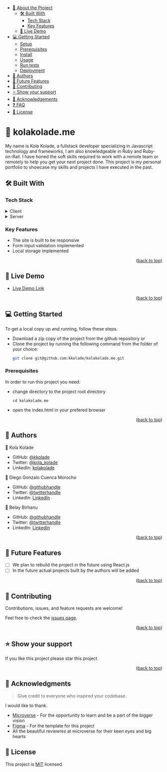 - [📖 About the Project](#kolakolade.me)
  - [🛠 Built With](#built-with)
    - [Tech Stack](#tech-stack)
    - [Key Features](#key-features)
  - [🚀 Live Demo](#live-demo)
- [💻 Getting Started](#getting-started)
  - [Setup](#setup)
  - [Prerequisites](#prerequisites)
  - [Install](#install)
  - [Usage](#usage)
  - [Run tests](#run-tests)
  - [Deployment](#triangular_flag_on_post-deployment)
- [👥 Authors](#authors)
- [🔭 Future Features](#future-features)
- [🤝 Contributing](#contributing)
- [⭐️ Show your support](#support)
- [🙏 Acknowledgements](#acknowledgements)
- [❓ FAQ](#faq)
- [📝 License](#license)

# 📖 kolakolade.me

My name is Kola Kolade, a fullstack developer specializing in Javascript technology and frameworks, I am also knowledgeable in Ruby and Ruby-on-Rail.
I have honed the soft skills required to work with a remote team or remotely to help you get your next project done.
This project is my personal portfolio to showcase my skills and projects I have executed in the past.

## 🛠 Built With <a name="built-with"></a>

### Tech Stack <a name="tech-stack"></a>


<details>
  <summary>Client</summary>
  <ul>
    <li>HTML</li>
  </ul>
  <ul>
    <li>CSS</li>
  </ul>
  <ul>
    <li>JavaScript</li>
  </ul>
  <ul>
    <li><a href="https://figma.com">Figma</a></li>
  </ul>
</details>

<details>
  <summary>Server</summary>
  <ul>
    <li><a href="formspree.io">Formspree</a></li>
  </ul>
</details>

### Key Features <a name="key-features"></a>

- The site is built to be responsive
- Form input validation implemented
- Local storage implemented

<p align="right">(<a href="#readme-top">back to top</a>)</p>


## 🚀 Live Demo <a name="live-demo"></a>

- [Live Demo Link](github.io/kkolade)

<p align="right">(<a href="#readme-top">back to top</a>)</p>


## 💻 Getting Started <a name="getting-started"></a>


To get a local copy up and running, follow these steps.
- Download a zip copy of the project from the github repository or
- Clone the project by running the following command from the folder of your choice:
  ```sh
  git clone git@github.com:kkolade/kolakolade.me.git
  ```

### Prerequisites

In order to run this project you need:
- change directory to the project root directory
   ```
   cd kolakolade.me
   ```
- open the index.html in your prefered browser

<p align="right">(<a href="#readme-top">back to top</a>)</p>


## 👥 Authors <a name="authors"></a>


👤 Kola Kolade

- GitHub: [@kkolade](https://github.com/kkolade)
- Twitter: [@kola_kolade](https://twitter.com/kola_kolade)
- LinkedIn: [kolakolade](https://kolakolade)

👤 Diego Gonzalo Cuenca Morocho

- GitHub: [@githubhandle](https://github.com/githubhandle)
- Twitter: [@twitterhandle](https://twitter.com/twitterhandle)
- LinkedIn: [LinkedIn](https://linkedin.com/in/linkedinhandle)

👤 Belay Birhanu

- GitHub: [@githubhandle](https://github.com/githubhandle)
- Twitter: [@twitterhandle](https://twitter.com/twitterhandle)
- LinkedIn: [LinkedIn](https://linkedin.com/in/linkedinhandle)

<p align="right">(<a href="#readme-top">back to top</a>)</p>

## 🔭 Future Features <a name="future-features"></a>


- [ ] We plan to rebuild the project in the future using React.js
- [ ] In the future actual projects built by the authors will be added

<p align="right">(<a href="#readme-top">back to top</a>)</p>

## 🤝 Contributing <a name="contributing"></a>

Contributions, issues, and feature requests are welcome!

Feel free to check the [issues page](https://github.com/kkolade/kolakolade.me/issues).

<p align="right">(<a href="#readme-top">back to top</a>)</p>

## ⭐️ Show your support <a name="support"></a>

If you like this project please star this project

<p align="right">(<a href="#readme-top">back to top</a>)</p>

## 🙏 Acknowledgments <a name="acknowledgements"></a>

> Give credit to everyone who inspired your codebase.

I would like to thank.
- [Microverse](https://www.microverse.org/) - For the opportunity to learn and be a part of the bigger vision
- [Figma](httpa://www.figma.com) - For the template for this project
- All the beautiful reviewres at microverse for their keen eyes and big hearts

## 📝 License <a name="license"></a>

This project is [MIT](./LICENSE) licensed.